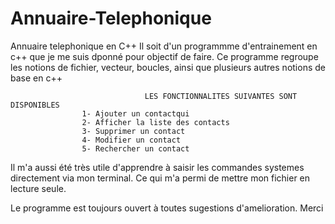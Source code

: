 # Annuaire-Telephonique
Annuaire telephonique en C++
Il soit d'un programmme d'entrainement en c++ que je me suis dponné pour objectif de faire.
Ce programme regroupe les notions de fichier, vecteur, boucles, ainsi que plusieurs autres notions de base en c++

                                  LES FONCTIONNALITES SUIVANTES SONT DISPONIBLES
                    1- Ajouter un contactqui 
                    2- Afficher la liste des contacts
                    3- Supprimer un contact
                    4- Modifier un contact
                    5- Rechercher un contact
Il m'a aussi été très utile d'apprendre à saisir les commandes systemes directement via mon terminal. Ce qui m'a permi de mettre mon fichier en lecture seule.

Le programme est toujours ouvert à toutes sugestions d'amelioration. Merci
